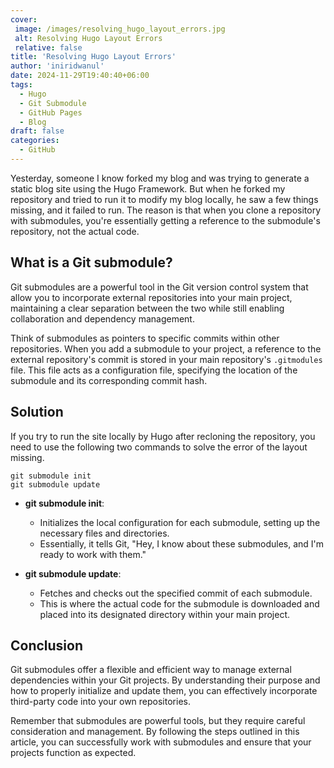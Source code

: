 ```yaml
---
cover:
 image: /images/resolving_hugo_layout_errors.jpg
 alt: Resolving Hugo Layout Errors
 relative: false
title: 'Resolving Hugo Layout Errors'
author: 'iniridwanul'
date: 2024-11-29T19:40:40+06:00
tags:
  - Hugo
  - Git Submodule
  - GitHub Pages
  - Blog
draft: false
categories:
  - GitHub
---
```


Yesterday, someone I know forked my blog and was trying to generate a static blog site using the Hugo Framework. But when he forked my repository and tried to run it to modify my blog locally, he saw a few things missing, and it failed to run. The reason is that when you clone a repository with submodules, you're essentially getting a reference to the submodule's repository, not the actual code.

## What is a Git submodule?
Git submodules are a powerful tool in the Git version control system that allow you to incorporate external repositories into your main project, maintaining a clear separation between the two while still enabling collaboration and dependency management.

Think of submodules as pointers to specific commits within other repositories. When you add a submodule to your project, a reference to the external repository's commit is stored in your main repository's `.gitmodules` file. This file acts as a configuration file, specifying the location of the submodule and its corresponding commit hash.

## Solution
If you try to run the site locally by Hugo after recloning the repository, you need to use the following two commands to solve the error of the layout missing.

```shell
git submodule init
git submodule update
```
 * **git submodule init**:
   * Initializes the local configuration for each submodule, setting up the necessary files and directories.
   * Essentially, it tells Git, "Hey, I know about these submodules, and I'm ready to work with them."

 * **git submodule update**:
   * Fetches and checks out the specified commit of each submodule.
   * This is where the actual code for the submodule is downloaded and placed into its designated directory within your main project.

## Conclusion
Git submodules offer a flexible and efficient way to manage external dependencies within your Git projects. By understanding their purpose and how to properly initialize and update them, you can effectively incorporate third-party code into your own repositories.

Remember that submodules are powerful tools, but they require careful consideration and management. By following the steps outlined in this article, you can successfully work with submodules and ensure that your projects function as expected.